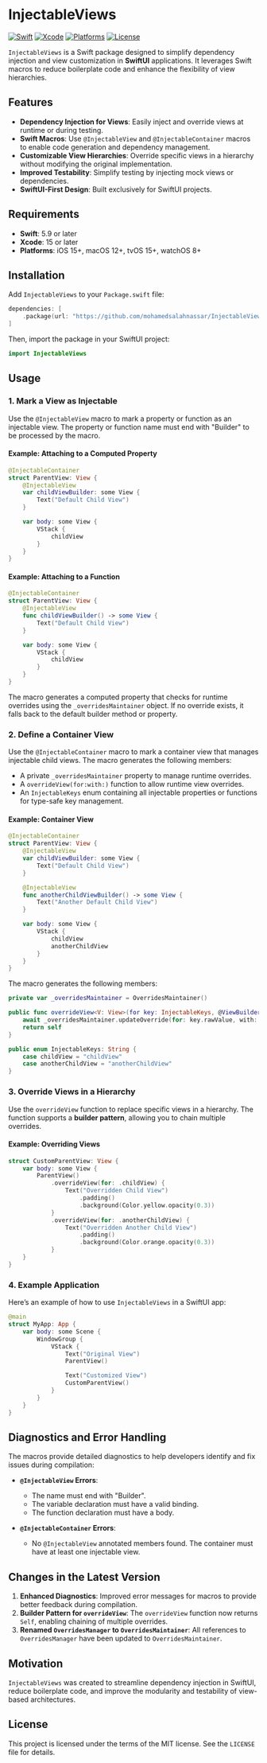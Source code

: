 # InjectableViews

[![Swift](https://img.shields.io/badge/Swift-5.9%2B-orange?logo=swift)](https://swift.org)
[![Xcode](https://img.shields.io/badge/Xcode-15%2B-blue?logo=xcode)](https://developer.apple.com/xcode/)
[![Platforms](https://img.shields.io/badge/platforms-iOS%2015%2B%20%7C%20macOS%2012%2B%20%7C%20tvOS%2015%2B%20%7C%20watchOS%208%2B-lightgrey?logo=apple)](https://developer.apple.com/documentation/swiftui)
[![License](https://img.shields.io/badge/license-MIT-green)](LICENSE)

`InjectableViews` is a Swift package designed to simplify dependency injection and view customization in **SwiftUI** applications. It leverages Swift macros to reduce boilerplate code and enhance the flexibility of view hierarchies.

## Features

- **Dependency Injection for Views**: Easily inject and override views at runtime or during testing.
- **Swift Macros**: Use `@InjectableView` and `@InjectableContainer` macros to enable code generation and dependency management.
- **Customizable View Hierarchies**: Override specific views in a hierarchy without modifying the original implementation.
- **Improved Testability**: Simplify testing by injecting mock views or dependencies.
- **SwiftUI-First Design**: Built exclusively for SwiftUI projects.

## Requirements

- **Swift**: 5.9 or later
- **Xcode**: 15 or later
- **Platforms**: iOS 15+, macOS 12+, tvOS 15+, watchOS 8+

## Installation

Add `InjectableViews` to your `Package.swift` file:

```swift
dependencies: [
    .package(url: "https://github.com/mohamedsalahnassar/InjectableViews.git", from: "1.0.2")
]
```

Then, import the package in your SwiftUI project:

```swift
import InjectableViews
```

## Usage

### 1. Mark a View as Injectable

Use the `@InjectableView` macro to mark a property or function as an injectable view. The property or function name must end with "Builder" to be processed by the macro.

#### Example: Attaching to a Computed Property

```swift
@InjectableContainer
struct ParentView: View {
    @InjectableView
    var childViewBuilder: some View {
        Text("Default Child View")
    }

    var body: some View {
        VStack {
            childView
        }
    }
}
```

#### Example: Attaching to a Function

```swift
@InjectableContainer
struct ParentView: View {
    @InjectableView
    func childViewBuilder() -> some View {
        Text("Default Child View")
    }

    var body: some View {
        VStack {
            childView
        }
    }
}
```

The macro generates a computed property that checks for runtime overrides using the `_overridesMaintainer` object. If no override exists, it falls back to the default builder method or property.

### 2. Define a Container View

Use the `@InjectableContainer` macro to mark a container view that manages injectable child views. The macro generates the following members:
- A private `_overridesMaintainer` property to manage runtime overrides.
- A `overrideView(for:with:)` function to allow runtime view overrides.
- An `InjectableKeys` enum containing all injectable properties or functions for type-safe key management.

#### Example: Container View

```swift
@InjectableContainer
struct ParentView: View {
    @InjectableView
    var childViewBuilder: some View {
        Text("Default Child View")
    }

    @InjectableView
    func anotherChildViewBuilder() -> some View {
        Text("Another Default Child View")
    }

    var body: some View {
        VStack {
            childView
            anotherChildView
        }
    }
}
```

The macro generates the following members:

```swift
private var _overridesMaintainer = OverridesMaintainer()

public func overrideView<V: View>(for key: InjectableKeys, @ViewBuilder with viewBuilder: () -> V) async -> Self {
    await _overridesMaintainer.updateOverride(for: key.rawValue, with: AnyView(viewBuilder()))
    return self
}

public enum InjectableKeys: String {
    case childView = "childView"
    case anotherChildView = "anotherChildView"
}
```

### 3. Override Views in a Hierarchy

Use the `overrideView` function to replace specific views in a hierarchy. The function supports a **builder pattern**, allowing you to chain multiple overrides.

#### Example: Overriding Views

```swift
struct CustomParentView: View {
    var body: some View {
        ParentView()
            .overrideView(for: .childView) {
                Text("Overridden Child View")
                    .padding()
                    .background(Color.yellow.opacity(0.3))
            }
            .overrideView(for: .anotherChildView) {
                Text("Overridden Another Child View")
                    .padding()
                    .background(Color.orange.opacity(0.3))
            }
    }
}
```

### 4. Example Application

Here’s an example of how to use `InjectableViews` in a SwiftUI app:

```swift
@main
struct MyApp: App {
    var body: some Scene {
        WindowGroup {
            VStack {
                Text("Original View")
                ParentView()

                Text("Customized View")
                CustomParentView()
            }
        }
    }
}
```

## Diagnostics and Error Handling

The macros provide detailed diagnostics to help developers identify and fix issues during compilation:

- **`@InjectableView` Errors**:
  - The name must end with "Builder".
  - The variable declaration must have a valid binding.
  - The function declaration must have a body.

- **`@InjectableContainer` Errors**:
  - No `@InjectableView` annotated members found. The container must have at least one injectable view.

## Changes in the Latest Version

1. **Enhanced Diagnostics**: Improved error messages for macros to provide better feedback during compilation.
2. **Builder Pattern for `overrideView`**: The `overrideView` function now returns `Self`, enabling chaining of multiple overrides.
3. **Renamed `OverridesManager` to `OverridesMaintainer`**: All references to `OverridesManager` have been updated to `OverridesMaintainer`.

## Motivation

`InjectableViews` was created to streamline dependency injection in SwiftUI, reduce boilerplate code, and improve the modularity and testability of view-based architectures.

## License

This project is licensed under the terms of the MIT license. See the `LICENSE` file for details.
```

